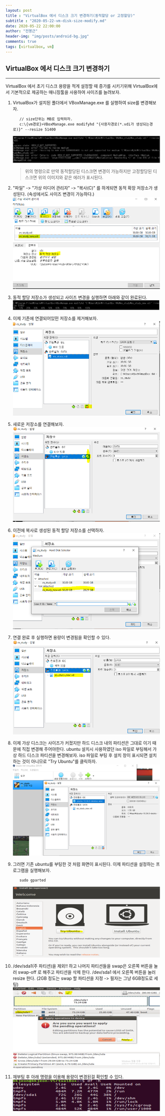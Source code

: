 ```yaml
---
layout: post
title : "VirtualBox 에서 디스크 크기 변경하기(동적할당 or 고정할당)"
subtitle : "2020-05-22-vm-disk-size-modify.md"
date: 2020-05-22 22:00:00
author: "전봉근"
header-img: "img/posts/android-bg.jpg"
comments: true
tags: [virtualbox, vm]
---
```


## VirtualBox 에서 디스크 크기 변경하기
----------------------------------------------------------------

VirtualBox 에서 초기 디스크 용량을 적게 설정할 때 증가를 시키기위해 VirtualBox에서 기본적으로 제공하는 매니징툴을 사용하여 사이즈를 늘려보자.

1. VirtualBox가 설치된 폴더에서 VBoxManage.exe 를 실행하여 size를 변경해보자.
   ```
      // size단위는 MB로 입력하자.
      c:\{vm경로}>VBoxManage.exe modifyhd "{사용자경로(*.vdi가 생성되는경로)}" --resize 51400
   ```
   ![tool-vm-1](/img/posts/tool/vm/tool-vm-1.PNG)

   > 위의 명령으로 만약 동적할당된 디스크면 변경이 가능하지만 고정할당된 디스크면 위의 이미지와 같은 에러가 표시된다.

2. "파일" -> "가상 미디어 관리자" -> "복사(C)" 를 하게되면 동적 확장 저장소가 생성된다. (속성에서도 사이즈 변경이 가능하다.)
   ![tool-vm-2](/img/posts/tool/vm/tool-vm-2.PNG)

3. 동적 할당 저장소가 생성되고 사이즈 변경을 실행하면 아래와 같이 완료된다.
   ![tool-vm-3](/img/posts/tool/vm/tool-vm-3.PNG)

4. 이제 기존에 연결되어있떤 저장소를 제거해보자.
   ![tool-vm-4](/img/posts/tool/vm/tool-vm-4.PNG)

5. 새로운 저장소를 연결해보자.
   ![tool-vm-5](/img/posts/tool/vm/tool-vm-5.PNG)

6. 이전에 복사로 생성된 동적 할당 저장소를 선택하자.
   ![tool-vm-6](/img/posts/tool/vm/tool-vm-6.PNG)   

7. 연결 완료 후 실행하면 용량이 변경됨을 확인할 수 있다.
   ![tool-vm-7](/img/posts/tool/vm/tool-vm-7.PNG)   

8. 이제 가상 디스크는 사이즈가 커졌지만 하드 디스크 내의 파티션은 그대로 이기 때문에 직접 변경해 주어야한다. ubuntu 설치시 사용하였던 iso 파일로 부팅해서 가상 하드 디스크 파티션을 변경해보자. iso 파일로 부팅 후 설치 창이 표시되면 설치하는 것이 아니므로 "Try Ubuntu"를 클릭하자.
   ![tool-vm-8](/img/posts/tool/vm/tool-vm-8.PNG)

9. 그러면 기존 ubuntu를 부팅한 것 처럼 화면이 표시된다. 이제 파티션을 설정하는 프로그램을 실행해보자.
   ```
      sudo gparted
   ```
   ![tool-vm-9](/img/posts/tool/vm/tool-vm-9.PNG)

10. /dev/sda1(주 파티션)을 제외!! 하고 나머지 파티션들을 swap은 오른쪽 버튼을 눌러 swap-off 로 해주고 파티션을 삭제 한다. /dev/sda1 에서 오른쪽 버튼을 눌러 resize 한다. (2GB 정도는 swap 할 파티션을 지정 -> 필자는 그냥 6GB정도로 세팅)
   ![tool-vm-10](/img/posts/tool/vm/tool-vm-10.PNG)

11. 재부팅 후 아래 명령을 이용해 용량이 변경된걸 확인할 수 있다.
   ![tool-vm-11](/img/posts/tool/vm/tool-vm-11.PNG)